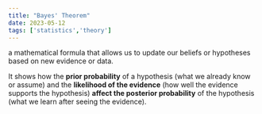 ```yaml
---
title: "Bayes' Theorem"
date: 2023-05-12
tags: ['statistics','theory']
---
```


 a mathematical formula that allows us to update our beliefs or hypotheses based on new evidence or data. 
 
 It shows how the **prior probability** of a hypothesis (what we already know or assume) and the **likelihood of the evidence** (how well the evidence supports the hypothesis) **affect the posterior probability** of the hypothesis (what we learn after seeing the evidence).
